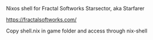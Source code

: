 Nixos shell for Fractal Softworks Starsector, aka Starfarer

https://fractalsoftworks.com/

Copy shell.nix in game folder and access through nix-shell
